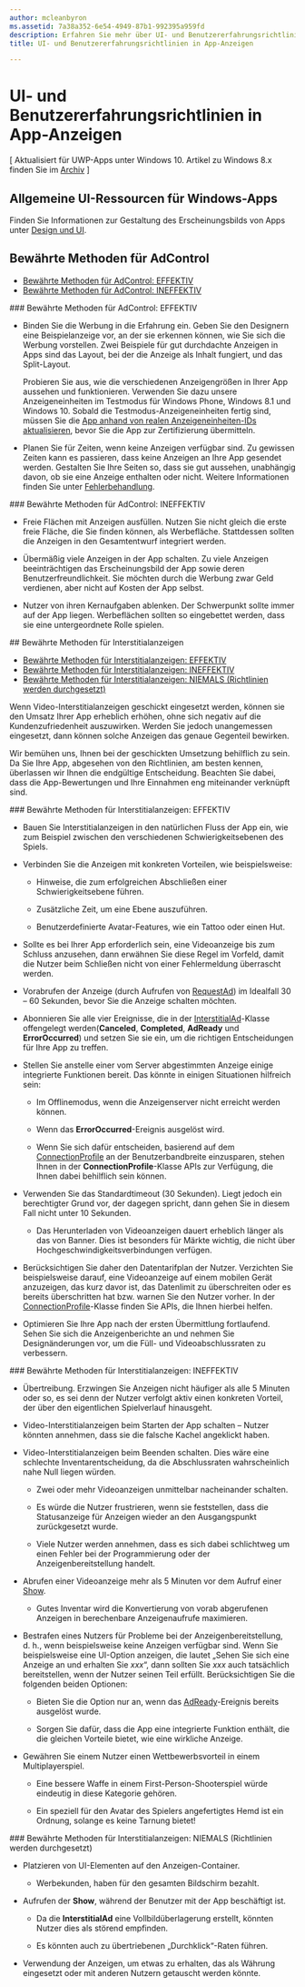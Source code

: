 ```yaml
---
author: mcleanbyron
ms.assetid: 7a38a352-6e54-4949-87b1-992395a959fd
description: Erfahren Sie mehr über UI- und Benutzererfahrungsrichtlinien in App-Anzeigen.
title: UI- und Benutzererfahrungsrichtlinien in App-Anzeigen

---
```


# UI- und Benutzererfahrungsrichtlinien in App-Anzeigen


\[ Aktualisiert für UWP-Apps unter Windows 10. Artikel zu Windows 8.x finden Sie im [Archiv](http://go.microsoft.com/fwlink/p/?linkid=619132) \]

## Allgemeine UI-Ressourcen für Windows-Apps

Finden Sie Informationen zur Gestaltung des Erscheinungsbilds von Apps unter [Design und UI](https://developer.microsoft.com/windows/design).

## Bewährte Methoden für AdControl

* [Bewährte Methoden für AdControl: EFFEKTIV](#adcontrolbestpracticesdo10)
* [Bewährte Methoden für AdControl: INEFFEKTIV](#adcontrolbestpracticesdont10)

<span id="adcontrolbestpracticesdo10"/>
### Bewährte Methoden für AdControl: EFFEKTIV

* Binden Sie die Werbung in die Erfahrung ein. Geben Sie den Designern eine Beispielanzeige vor, an der sie erkennen können, wie Sie sich die Werbung vorstellen. Zwei Beispiele für gut durchdachte Anzeigen in Apps sind das Layout, bei der die Anzeige als Inhalt fungiert, und das Split-Layout.

  Probieren Sie aus, wie die verschiedenen Anzeigengrößen in Ihrer App aussehen und funktionieren. Verwenden Sie dazu unsere Anzeigeneinheiten im Testmodus für Windows Phone, Windows 8.1 und Windows 10. Sobald die Testmodus-Anzeigeneinheiten fertig sind, müssen Sie die [App anhand von realen Anzeigeneinheiten-IDs aktualisieren](set-up-ad-units-in-your-app.md), bevor Sie die App zur Zertifizierung übermitteln.

* Planen Sie für Zeiten, wenn keine Anzeigen verfügbar sind. Zu gewissen Zeiten kann es passieren, dass keine Anzeigen an Ihre App gesendet werden. Gestalten Sie Ihre Seiten so, dass sie gut aussehen, unabhängig davon, ob sie eine Anzeige enthalten oder nicht. Weitere Informationen finden Sie unter [Fehlerbehandlung](error-handling-with-advertising-libraries.md).

<span id="adcontrolbestpracticesdont10"/>
### Bewährte Methoden für AdControl: INEFFEKTIV

* Freie Flächen mit Anzeigen ausfüllen. Nutzen Sie nicht gleich die erste freie Fläche, die Sie finden können, als Werbefläche. Stattdessen sollten die Anzeigen in den Gesamtentwurf integriert werden.

* Übermäßig viele Anzeigen in der App schalten. Zu viele Anzeigen beeinträchtigen das Erscheinungsbild der App sowie deren Benutzerfreundlichkeit. Sie möchten durch die Werbung zwar Geld verdienen, aber nicht auf Kosten der App selbst.

* Nutzer von ihren Kernaufgaben ablenken. Der Schwerpunkt sollte immer auf der App liegen. Werbeflächen sollten so eingebettet werden, dass sie eine untergeordnete Rolle spielen.

<span id="interstitialbestpractices10"/>
## Bewährte Methoden für Interstitialanzeigen

* [Bewährte Methoden für Interstitialanzeigen: EFFEKTIV](#interstitialbestpracticesdo10)
* [Bewährte Methoden für Interstitialanzeigen: INEFFEKTIV](#interstitialbestpracticesavoid10)
* [Bewährte Methoden für Interstitialanzeigen: NIEMALS (Richtlinien werden durchgesetzt)](#interstitialbestpracticesnever10)

Wenn Video-Interstitialanzeigen geschickt eingesetzt werden, können sie den Umsatz Ihrer App erheblich erhöhen, ohne sich negativ auf die Kundenzufriedenheit auszuwirken. Werden Sie jedoch unangemessen eingesetzt, dann können solche Anzeigen das genaue Gegenteil bewirken.

Wir bemühen uns, Ihnen bei der geschickten Umsetzung behilflich zu sein. Da Sie Ihre App, abgesehen von den Richtlinien, am besten kennen, überlassen wir Ihnen die endgültige Entscheidung. Beachten Sie dabei, dass die App-Bewertungen und Ihre Einnahmen eng miteinander verknüpft sind.

<span id="interstitialbestpracticesdo10"/>
### Bewährte Methoden für Interstitialanzeigen: EFFEKTIV

* Bauen Sie Interstitialanzeigen in den natürlichen Fluss der App ein, wie zum Beispiel zwischen den verschiedenen Schwierigkeitsebenen des Spiels.

* Verbinden Sie die Anzeigen mit konkreten Vorteilen, wie beispielsweise:

    * Hinweise, die zum erfolgreichen Abschließen einer Schwierigkeitsebene führen.

    * Zusätzliche Zeit, um eine Ebene auszuführen.

    * Benutzerdefinierte Avatar-Features, wie ein Tattoo oder einen Hut.

* Sollte es bei Ihrer App erforderlich sein, eine Videoanzeige bis zum Schluss anzusehen, dann erwähnen Sie diese Regel im Vorfeld, damit die Nutzer beim Schließen nicht von einer Fehlermeldung überrascht werden.

* Vorabrufen der Anzeige (durch Aufrufen von [RequestAd](https://msdn.microsoft.com/library/windows/apps/microsoft.advertising.winrt.ui.interstitialad.requestad.aspx)) im Idealfall 30 – 60 Sekunden, bevor Sie die Anzeige schalten möchten.

* Abonnieren Sie alle vier Ereignisse, die in der [InterstitialAd](https://msdn.microsoft.com/library/windows/apps/microsoft.advertising.winrt.ui.interstitialad.aspx)-Klasse offengelegt werden(**Canceled**, **Completed**, **AdReady** und **ErrorOccurred**) und setzen Sie sie ein, um die richtigen Entscheidungen für Ihre App zu treffen.

* Stellen Sie anstelle einer vom Server abgestimmten Anzeige einige integrierte Funktionen bereit. Das könnte in einigen Situationen hilfreich sein:

    * Im Offlinemodus, wenn die Anzeigenserver nicht erreicht werden können.

    * Wenn das **ErrorOccurred**-Ereignis ausgelöst wird.

    * Wenn Sie sich dafür entscheiden, basierend auf dem [ConnectionProfile](https://msdn.microsoft.com/library/windows/apps/windows.networking.connectivity.connectionprofile.aspx) an der Benutzerbandbreite einzusparen, stehen Ihnen in der **ConnectionProfile**-Klasse APIs zur Verfügung, die Ihnen dabei behilflich sein können.

* Verwenden Sie das Standardtimeout (30 Sekunden). Liegt jedoch ein berechtigter Grund vor, der dagegen spricht, dann gehen Sie in diesem Fall nicht unter 10 Sekunden.

    * Das Herunterladen von Videoanzeigen dauert erheblich länger als das von Banner. Dies ist besonders für Märkte wichtig, die nicht über Hochgeschwindigkeitsverbindungen verfügen.


* Berücksichtigen Sie daher den Datentarifplan der Nutzer. Verzichten Sie beispielsweise darauf, eine Videoanzeige auf einem mobilen Gerät anzuzeigen, das kurz davor ist, das Datenlimit zu überschreiten oder es bereits überschritten hat bzw. warnen Sie den Nutzer vorher. In der [ConnectionProfile](https://msdn.microsoft.com/library/windows/apps/windows.networking.connectivity.connectionprofile.aspx)-Klasse finden Sie APIs, die Ihnen hierbei helfen.

* Optimieren Sie Ihre App nach der ersten Übermittlung fortlaufend. Sehen Sie sich die Anzeigenberichte an und nehmen Sie Designänderungen vor, um die Füll- und Videoabschlussraten zu verbessern.

<span id="interstitialbestpracticesavoid10"/>
### Bewährte Methoden für Interstitialanzeigen: INEFFEKTIV

* Übertreibung. Erzwingen Sie Anzeigen nicht häufiger als alle 5 Minuten oder so, es sei denn der Nutzer verfolgt aktiv einen konkreten Vorteil, der über den eigentlichen Spielverlauf hinausgeht.

* Video-Interstitialanzeigen beim Starten der App schalten – Nutzer könnten annehmen, dass sie die falsche Kachel angeklickt haben.

* Video-Interstitialanzeigen beim Beenden schalten. Dies wäre eine schlechte Inventarentscheidung, da die Abschlussraten wahrscheinlich nahe Null liegen würden.

    * Zwei oder mehr Videoanzeigen unmittelbar nacheinander schalten.

    * Es würde die Nutzer frustrieren, wenn sie feststellen, dass die Statusanzeige für Anzeigen wieder an den Ausgangspunkt zurückgesetzt wurde.

    * Viele Nutzer werden annehmen, dass es sich dabei schlichtweg um einen Fehler bei der Programmierung oder der Anzeigenbereitstellung handelt.

* Abrufen einer Videoanzeige mehr als 5 Minuten vor dem Aufruf einer [Show](https://msdn.microsoft.com/library/windows/apps/microsoft.advertising.winrt.ui.interstitialad.show.aspx).

    * Gutes Inventar wird die Konvertierung von vorab abgerufenen Anzeigen in berechenbare Anzeigenaufrufe maximieren.


* Bestrafen eines Nutzers für Probleme bei der Anzeigenbereitstellung, d. h., wenn beispielsweise keine Anzeigen verfügbar sind. Wenn Sie beispielsweise eine UI-Option anzeigen, die lautet „Sehen Sie sich eine Anzeige an und erhalten Sie *xxx*“, dann sollten Sie *xxx* auch tatsächlich bereitstellen, wenn der Nutzer seinen Teil erfüllt. Berücksichtigen Sie die folgenden beiden Optionen:

    * Bieten Sie die Option nur an, wenn das [AdReady](https://msdn.microsoft.com/library/windows/apps/microsoft.advertising.winrt.ui.interstitialad.adready.aspx)-Ereignis bereits ausgelöst wurde.

    * Sorgen Sie dafür, dass die App eine integrierte Funktion enthält, die die gleichen Vorteile bietet, wie eine wirkliche Anzeige.

* Gewähren Sie einem Nutzer einen Wettbewerbsvorteil in einem Multiplayerspiel.

    * Eine bessere Waffe in einem First-Person-Shooterspiel würde eindeutig in diese Kategorie gehören.

    * Ein speziell für den Avatar des Spielers angefertigtes Hemd ist ein Ordnung, solange es keine Tarnung bietet!

<span id="interstitialbestpracticesnever10"/>
### Bewährte Methoden für Interstitialanzeigen: NIEMALS (Richtlinien werden durchgesetzt)

* Platzieren von UI-Elementen auf den Anzeigen-Container.

    * Werbekunden, haben für den gesamten Bildschirm bezahlt.


* Aufrufen der **Show**, während der Benutzer mit der App beschäftigt ist.

    * Da die **InterstitialAd** eine Vollbildüberlagerung erstellt, könnten Nutzer dies als störend empfinden.

    * Es könnten auch zu übertriebenen „Durchklick“-Raten führen.

* Verwendung der Anzeigen, um etwas zu erhalten, das als Währung eingesetzt oder mit anderen Nutzern getauscht werden könnte.

 

 


<!--HONumber=May16_HO2-->



